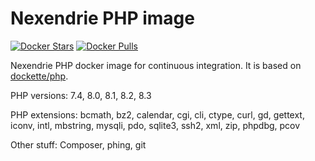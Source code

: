 Nexendrie PHP image
===================

[![Docker Stars](https://img.shields.io/docker/stars/nexendrie/php.svg?style=flat)](https://hub.docker.com/r/nexendrie/php/)
[![Docker Pulls](https://img.shields.io/docker/pulls/nexendrie/php.svg?style=flat)](https://hub.docker.com/r/nexendrie/php/)

Nexendrie PHP docker image for continuous integration. It is based on [dockette/php](https://github.com/dockette/php).

PHP versions: 7.4, 8.0, 8.1, 8.2, 8.3

PHP extensions: bcmath, bz2, calendar, cgi, cli, ctype, curl, gd, gettext, iconv, intl, mbstring, mysqli, pdo, sqlite3, ssh2, xml, zip, phpdbg, pcov

Other stuff: Composer, phing, git
